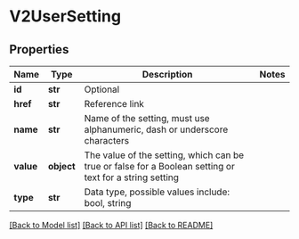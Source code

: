 # V2UserSetting

## Properties
Name | Type | Description | Notes
------------ | ------------- | ------------- | -------------
**id** | **str** | Optional | 
**href** | **str** | Reference link | 
**name** | **str** | Name of the setting, must use alphanumeric, dash or underscore characters | 
**value** | **object** | The value of the setting, which can be true or false for a Boolean setting or text for a string setting | 
**type** | **str** | Data type, possible values include: bool, string | 

[[Back to Model list]](../README.md#documentation-for-models) [[Back to API list]](../README.md#documentation-for-api-endpoints) [[Back to README]](../README.md)

